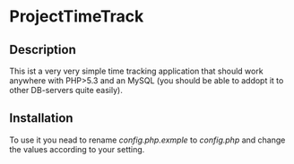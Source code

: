 # ProjectTimeTrack #
## Description ##
This ist a very very simple time tracking application that should work anywhere with PHP>5.3 and an MySQL (you should be able to addopt it to other DB-servers quite easily).

## Installation ##
To use it you nead to rename *config.php.exmple* to *config.php* and change the values according to your setting.
